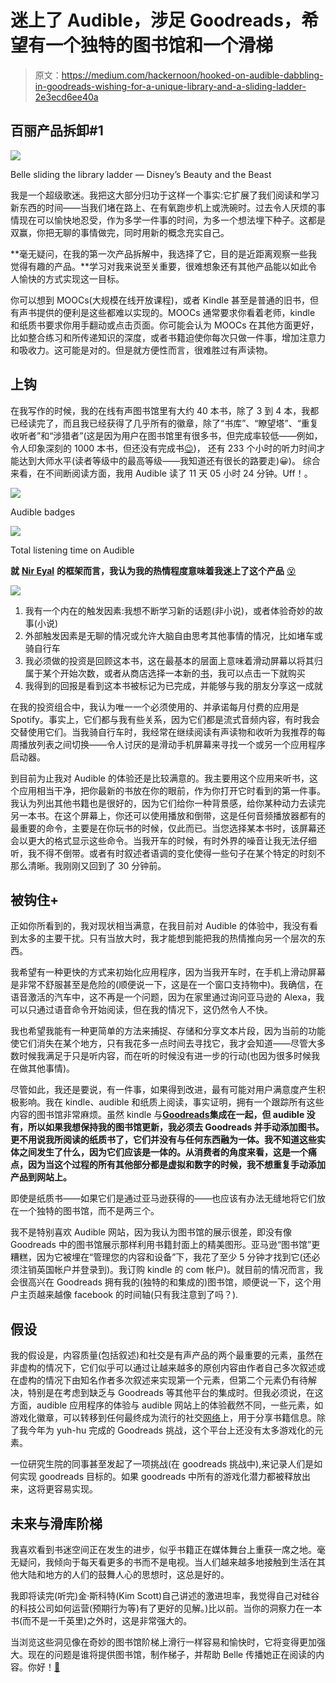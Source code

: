 # 迷上了 Audible，涉足 Goodreads，希望有一个独特的图书馆和一个滑梯

> 原文：<https://medium.com/hackernoon/hooked-on-audible-dabbling-in-goodreads-wishing-for-a-unique-library-and-a-sliding-ladder-2e3ecd6ee40a>

## 百丽产品拆卸#1

![](img/e2349f3fb9f71b7a9b0a1820ee178570.png)

Belle sliding the library ladder — Disney’s Beauty and the Beast

我是一个超级歌迷。我把这大部分归功于这样一个事实:它扩展了我们阅读和学习新东西的时间——当我们堵在路上、在有氧跑步机上或洗碗时。过去令人厌烦的事情现在可以愉快地忍受，作为多学一件事的时间，为多一个想法埋下种子。这都是双赢，你把无聊的事情做完，同时用新的概念充实自己。

**毫无疑问，在我的第一次产品拆解中，我选择了它，目的是近距离观察一些我觉得有趣的产品。**学习对我来说至关重要，很难想象还有其他产品能以如此令人愉快的方式实现这一目标。

你可以想到 MOOCs(大规模在线开放课程)，或者 Kindle 甚至是普通的旧书，但有声书提供的便利是这些都难以实现的。MOOCs 通常要求你看着老师，kindle 和纸质书要求你用手翻动或点击页面。你可能会认为 MOOCs 在其他方面更好，比如整合练习和所传递知识的深度，或者书籍迫使你每次只做一件事，增加注意力和吸收力。这可能是对的。但是就方便性而言，很难胜过有声读物。

## **上钩**

在我写作的时候，我的在线有声图书馆里有大约 40 本书，除了 3 到 4 本，我都已经读完了，而且我已经获得了几乎所有的徽章，除了“书库”、“瞭望塔”、“重复收听者”和“涉猎者”(这是因为用户在图书馆里有很多书，但完成率较低——例如，令人印象深刻的 1000 本书，但还没有完成书[😉](https://emojipedia.org/winking-face/))， 还有 233 个小时的听力时间才能达到大师水平(读者等级中的最高等级——我知道还有很长的路要走)😀)。 综合来看，在不间断阅读方面，我用 Audible 读了 11 天 05 小时 24 分钟。Uff！。

![](img/a96623f28b08c3b2e6353ed7d5dfb3e8.png)

Audible badges

![](img/51cc80de500ddac1d8ca16950a92329e.png)

Total listening time on Audible

**就** [**Nir Eyal**](https://medium.com/u/295258f6269d?source=post_page-----2e3ecd6ee40a--------------------------------) **的框架而言，我认为我的热情程度意味着我迷上了这个产品** [😵](https://emojipedia.org/dizzy-face/)

![](img/d19111931c0e8ab41afff1bee4ffe017.png)

1.  我有一个内在的触发因素:我想不断学习新的话题(非小说)，或者体验奇妙的故事(小说)
2.  外部触发因素是无聊的情况或允许大脑自由思考其他事情的情况，比如堵车或骑自行车
3.  我必须做的投资是回顾这本书，这在最基本的层面上意味着滑动屏幕以将其归属于某个开始次数，或者从商店选择一本新的[书](https://hackernoon.com/tagged/book)，我可以点击一下就购买
4.  我得到的回报是看到这本书被标记为已完成，并能够与我的朋友分享这一成就

在我的投资组合中，我认为唯一一个必须使用的、并承诺每月付费的应用是 Spotify。事实上，它们都与我有些关系，因为它们都是流式音频内容，有时我会交替使用它们。当我骑自行车时，我经常在继续阅读有声读物和收听为我推荐的每周播放列表之间切换——令人讨厌的是滑动手机屏幕来寻找一个或另一个应用程序启动器。

到目前为止我对 Audible 的体验还是比较满意的。我主要用这个应用来听书，这个应用相当干净，把你最新的书放在你的眼前，作为你打开它时看到的第一件事。我认为列出其他书籍也是很好的，因为它们给你一种背景感，给你某种动力去读完另一本书。在这个屏幕上，你还可以使用播放和倒带，这是任何音频播放器都有的最重要的命令，主要是在你玩书的时候，仅此而已。当您选择某本书时，该屏幕还会以更大的格式显示这些命令。当我开车的时候，有时外界的噪音让我无法仔细听，我不得不倒带。或者有时叙述者语调的变化使得一些句子在某个特定的时刻不那么清晰。我刚刚又回到了 30 分钟前。

## **被钩住+**

正如你所看到的，我对现状相当满意，在我目前对 Audible 的体验中，我没有看到太多的主要干扰。只有当放大时，我才能想到能把我的热情推向另一个层次的东西。

我希望有一种更快的方式来初始化应用程序，因为当我开车时，在手机上滑动屏幕是非常不舒服甚至是危险的(顺便说一下，这是在一个窗口支持物中)。我确信，在语音激活的汽车中，这不再是一个问题，因为在家里通过询问亚马逊的 Alexa，我可以只通过语音命令开始阅读，但在我的情况下，这仍然令人不快。

我也希望我能有一种更简单的方法来捕捉、存储和分享文本片段，因为当前的功能使它们消失在某个地方，只有我花多一点时间去寻找它，我才会知道——尽管大多数时候我满足于只是听内容，而在听的时候没有进一步的行动(也因为很多时候我在做其他事情)。

尽管如此，我还是要说，有一件事，如果得到改进，最有可能对用户满意度产生积极影响。我在 kindle、audible 和纸质上阅读，事实证明，拥有一个跟踪所有这些内容的图书馆非常麻烦。虽然 kindle 与[**Goodreads**](https://www.goodreads.com/)**集成在一起，但 audible 没有，所以如果我想保持我的图书馆更新，我必须去 Goodreads 并手动添加图书。更不用说我所阅读的纸质书了，它们并没有与任何东西融为一体。我不知道这些实体之间发生了什么，因为它们应该是一体的。从消费者的角度来看，这是一个痛点，因为当这个过程的所有其他部分都是虚拟和数字的时候，我不想重复手动添加产品到网站上。**

即使是纸质书——如果它们是通过亚马逊获得的——也应该有办法无缝地将它们放在一个独特的图书馆，而不是两三个。

我不是特别喜欢 Audible 网站，因为我认为图书馆的展示很差，即没有像 Goodreads 中的图书馆展示那样利用书籍封面上的精美图形。亚马逊“图书馆”更糟糕，因为它被埋在“管理您的内容和设备”下，我花了至少 5 分钟才找到它(还必须注销英国帐户并登录到)。我订购 kindle 的 com 帐户)。就目前的情况而言，我会很高兴在 Goodreads 拥有我的(独特的和集成的)图书馆，顺便说一下，这个用户主页越来越像 facebook 的时间轴(只有我注意到了吗？).

## **假设**

我的假设是，内容质量(包括叙述)和社交是有声产品的两个最重要的元素，虽然在非虚构的情况下，它们似乎可以通过让越来越多的原创内容由作者自己多次叙述或在虚构的情况下由知名作者多次叙述来实现第一个元素，但第二个元素仍有待解决，特别是在考虑到缺乏与 Goodreads 等其他平台的集成时。但我必须说，在这方面，audible 应用程序的体验与 audible 网站上的体验截然不同，一些元素，如游戏化徽章，可以转移到任何最终成为流行的社交[网络](https://hackernoon.com/tagged/network)上，用于分享书籍信息。除了我今年为 yuh-hu 完成的 Goodreads 挑战，这个平台上还没有太多游戏化的元素。

一位研究生院的同事甚至发起了一项挑战(在 goodreads 挑战中),来记录人们是如何实现 goodreads 目标的。如果 goodreads 中所有的游戏化潜力都被释放出来，这将更容易实现。

## **未来与滑库阶梯**

我喜欢看到书迷空间正在发生的进步，似乎书籍正在媒体舞台上重获一席之地。毫无疑问，我倾向于每天看更多的书而不是电视。当人们越来越多地接触到生活在其他大陆和地方的人们的鼓舞人心的思想时，这总是好的。

我即将读完(听完)金·斯科特(Kim Scott)自己讲述的激进坦率，我觉得自己对硅谷的科技公司如何运营(预期行为等)有了更好的见解。)比以前。当你的洞察力在一本书(而不是一千英里)之外时，这是非常强大的。

当浏览这些洞见像在奇妙的图书馆阶梯上滑行一样容易和愉快时，它将变得更加强大。现在的问题是谁将提供图书馆，制作梯子，并帮助 Belle 传播她正在阅读的内容。你好！[🎵](https://emojipedia.org/musical-note/)